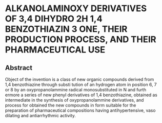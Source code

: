 # ALKANOLAMINOXY DERIVATIVES OF 3,4 DIHYDRO 2H 1,4 BENZOTHIAZIN 3 ONE, THEIR PRODUCTION PROCESS, AND THEIR PHARMACEUTICAL USE

## Abstract
Object of the invention is a class of new organic compounds derived from 1,4 benzothiazine through substi tution of an hydrogen atom in position 6, 7 or 8 by an oxypropanolammine radical monosubstituted in N and furth ermore a series of new phenyl derivatives of 1,4 benzothiazine, obtained as intermediate in the synthesis of oxypropanolammine derivatives, and process for obtained the new compounds in form suitable for the preparation of pharmaceutical compositions having antihypertensive, vaso dilating and antiarrhythmic activity.